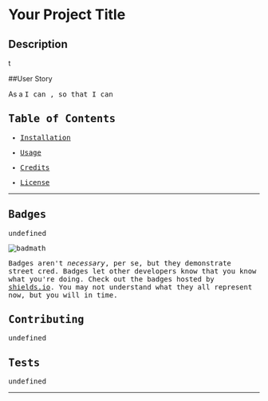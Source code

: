 
# Your Project Title


## Description 
t

##User Story

As a <tt> I can <t>, so that I can<t>


## Table of Contents

* [Installation](#t)

* [Usage](#t)

* [Credits](#t)

* [License](#t)


---

## Badges

undefined

![badmath](https://img.shields.io/github/languages/top/nielsenjared/badmath)

Badges aren't _necessary_, per se, but they demonstrate street cred. Badges let other developers know that you know what you're doing. Check out the badges hosted by [shields.io](https://shields.io/). You may not understand what they all represent now, but you will in time.


## Contributing
undefined


## Tests
undefined


---
